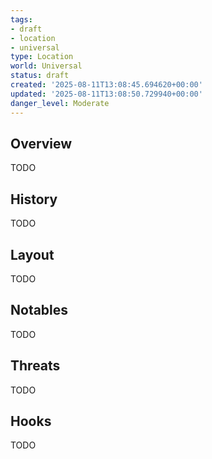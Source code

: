 ```yaml
---
tags:
- draft
- location
- universal
type: Location
world: Universal
status: draft
created: '2025-08-11T13:08:45.694620+00:00'
updated: '2025-08-11T13:08:50.729940+00:00'
danger_level: Moderate
---
```



## Overview

TODO
## History

TODO
## Layout

TODO
## Notables

TODO
## Threats

TODO
## Hooks

TODO
